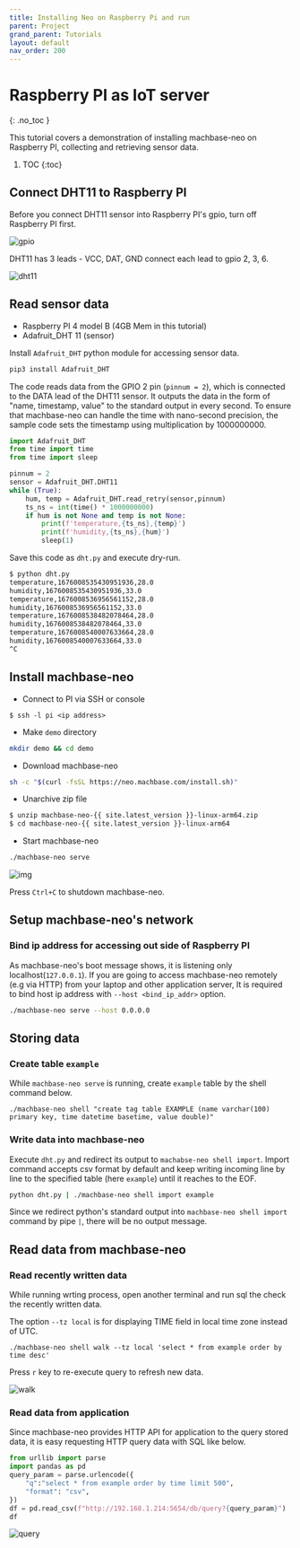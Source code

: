 ```yaml
---
title: Installing Neo on Raspberry Pi and run
parent: Project
grand_parent: Tutorials
layout: default
nav_order: 200
---
```


# Raspberry PI as IoT server
{: .no_toc }

This tutorial covers a demonstration of installing machbase-neo on Raspberry PI, collecting and retrieving sensor data.


1. TOC
{:toc}

## Connect DHT11 to Raspberry PI

Before you connect DHT11 sensor into Raspberry PI's gpio, turn off Raspberry PI first.

![gpio](./img/raspi4-gpio.jpg)

DHT11 has 3 leads - VCC, DAT, GND connect each lead to gpio 2, 3, 6.

![dht11](./img/dht11.png)



## Read sensor data

- Raspberry PI 4 model B (4GB Mem in this tutorial)
- Adafruit_DHT 11 (sensor)

Install `Adafruit_DHT` python module for accessing sensor data.

```sh
pip3 install Adafruit_DHT
```

The code reads data from the GPIO 2 pin (`pinnum = 2`), which is connected to the DATA lead of the DHT11 sensor.
It outputs the data in the form of "name, timestamp, value" to the standard output in every second.
To ensure that machbase-neo can handle the time with nano-second precision,
the sample code sets the timestamp using multiplication by 1000000000.

```py
import Adafruit_DHT
from time import time
from time import sleep

pinnum = 2
sensor = Adafruit_DHT.DHT11
while (True):
    hum, temp = Adafruit_DHT.read_retry(sensor,pinnum)
    ts_ns = int(time() * 1000000000)
    if hum is not None and temp is not None:
        print(f'temperature,{ts_ns},{temp}')
        print(f'humidity,{ts_ns},{hum}')
        sleep(1)
```

Save this code as `dht.py` and execute dry-run.

```sh
$ python dht.py
temperature,1676008535430951936,28.0
humidity,1676008535430951936,33.0
temperature,1676008536956561152,28.0
humidity,1676008536956561152,33.0
temperature,1676008538482078464,28.0
humidity,1676008538482078464,33.0
temperature,1676008540007633664,28.0
humidity,1676008540007633664,33.0
^C
```

## Install machbase-neo

- Connect to PI via SSH or console

```
$ ssh -l pi <ip address>
```

- Make `demo` directory

```sh
mkdir demo && cd demo
```

- Download machbase-neo

```sh
sh -c "$(curl -fsSL https://neo.machbase.com/install.sh)"
```

- Unarchive zip file

```sh
$ unzip machbase-neo-{{ site.latest_version }}-linux-arm64.zip
$ cd machbase-neo-{{ site.latest_version }}-linux-arm64
```

- Start machbase-neo

```sh
./machbase-neo serve
```

![img](./img/raspi-install.gif)


Press `Ctrl+C` to shutdown machbase-neo.

## Setup machbase-neo's network

### Bind ip address for accessing out side of Raspberry PI

As machbase-neo's boot message shows, it is listening only localhost(`127.0.0.1`).
If you are going to access machbase-neo remotely (e.g via HTTP) from your laptop and other application server,
It is required to bind host ip address with `--host <bind_ip_addr>` option.

```sh
./machbase-neo serve --host 0.0.0.0
```

## Storing data

### Create table `example`

While `machbase-neo serve` is running, create `example` table by the shell command below.

```
./machbase-neo shell "create tag table EXAMPLE (name varchar(100) primary key, time datetime basetime, value double)"
```

### Write data into machbase-neo

Execute `dht.py` and redirect its output to `machabse-neo shell import`.
Import command accepts csv format by default and keep writing incoming line by line to the specified table (here `example`) until it reaches to the EOF.

```sh
python dht.py | ./machbase-neo shell import example
```

Since we redirect python's standard output into `machbase-neo shell import` command by pipe `|`, there will be no output message.

## Read data from machbase-neo

### Read recently written data

While running wrting process, open another terminal and run sql the check the recently written data.

The option `--tz local` is for displaying TIME field in local time zone instead of UTC.

```
./machbase-neo shell walk --tz local 'select * from example order by time desc'
```

Press `r` key to re-execute query to refresh new data.

![walk](./img/raspi-walk.gif)


### Read data from application

Since machbase-neo provides HTTP API for application to the query stored data, it is easy requesting HTTP query data with SQL like below.

```py
from urllib import parse
import pandas as pd
query_param = parse.urlencode({
    "q":"select * from example order by time limit 500",
    "format": "csv",
})
df = pd.read_csv(f"http://192.168.1.214:5654/db/query?{query_param}")
df
```

![query](./img/raspi-query.jpg)

